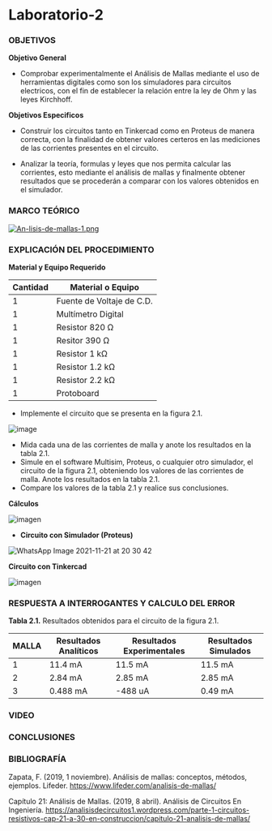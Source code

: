 # Laboratorio-2
 

<h3>OBJETIVOS</h3>

**Objetivo General**

- Comprobar experimentalmente el Análisis de Mallas mediante el uso de herramientas digitales como son los simuladores para circuitos electricos, con el fin de establecer la relación entre la ley de Ohm y las leyes Kirchhoff.

**Objetivos Especificos**

- Construir los circuitos tanto en Tinkercad como en Proteus de manera correcta, con la finalidad de obtener valores certeros en las mediciones de las corrientes presentes en el circuito.

- Analizar la teoría, formulas y leyes que nos permita calcular las corrientes, esto mediante el análisis de mallas y finalmente obtener resultados que se procederán a comparar con los valores obtenidos en el simulador.






<h3>MARCO TEÓRICO</h3>


[![An-lisis-de-mallas-1.png](https://i.postimg.cc/tJLwVhry/An-lisis-de-mallas-1.png)](https://postimg.cc/dZj4bTPS)














<h3>EXPLICACIÓN DEL PROCEDIMIENTO</h3>

**Material y Equipo Requerido**

|**Cantidad**|**Material o Equipo**|
|------------|---------------------|
|1| Fuente de Voltaje de C.D.|
|1|Multímetro Digital|
|1|Resistor 820 Ω|
|1|Resitor 390 Ω|
|1|Resistor 1 kΩ|
|1|Resistor 1.2 kΩ|
|1|Resistor 2.2 kΩ|
|1|Protoboard|


- Implemente el circuito que se presenta en la figura 2.1.

![image](https://user-images.githubusercontent.com/93739242/142938164-3deb6578-ef48-4b48-bca3-fe5ec1281e50.png)

- Mida cada una de las corrientes de malla y anote los resultados en la tabla 2.1.
- Simule en el software Multisim, Proteus, o cualquier otro simulador, el circuito de la figura 2.1, obteniendo los valores de las corrientes de malla. Anote los resultados en la tabla 2.1.
- Compare los valores de la tabla 2.1 y realice sus conclusiones.

**Cálculos**

![imagen](https://user-images.githubusercontent.com/93798427/142961159-37ec1055-1152-4101-9cde-1c99f433a435.png)



- **Circuito con Simulador (Proteus)**

![WhatsApp Image 2021-11-21 at 20 30 42](https://user-images.githubusercontent.com/93739242/142937350-ad0305e2-6e8e-4e84-871c-6e405568f2c6.jpeg)

**Circuito con Tinkercad**

![imagen](https://user-images.githubusercontent.com/93798427/142955532-cbe704a7-51d8-41df-a5f5-33ca47eee211.png)



<h3>RESPUESTA A INTERROGANTES Y CALCULO DEL ERROR</h3>

**Tabla 2.1.** Resultados obtenidos para el circuito de la figura 2.1.


|  **MALLA**  |   **Resultados Analíticos**   |  **Resultados Experimentales**   |    **Resultados Simulados**    |
|------|-------|-----|-------|
|   1    | 11.4 mA   | 11.5 mA      |   11.5 mA    |
|    2   |  2.84 mA  |  2.85 mA     |    2.85 mA  |
|     3  |  0.488 mA  | -488 uA      |    0.49 mA  |






<h3>VIDEO</h3>












<h3>CONCLUSIONES</h3>













<h3>BIBLIOGRAFÍA</h3>

Zapata, F. (2019, 1 noviembre). Análisis de mallas: conceptos, métodos, ejemplos. Lifeder. https://www.lifeder.com/analisis-de-mallas/

Capítulo 21: Análisis de Mallas. (2019, 8 abril). Análisis de Circuitos En Ingeniería. https://analisisdecircuitos1.wordpress.com/parte-1-circuitos-resistivos-cap-21-a-30-en-construccion/capitulo-21-analisis-de-mallas/


